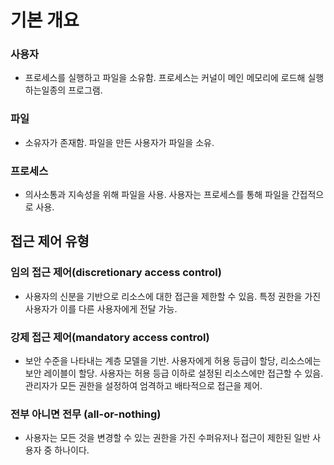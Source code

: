 # 기본 개요

### 사용자
- 프로세스를 실행하고 파일을 소유함. 프로세스는 커널이 메인 메모리에 로드해 실행하는일종의 프로그램.
### 파일
- 소유자가 존재함. 파일을 만든 사용자가 파일을 소유.
### 프로세스
- 의사소통과 지속성을 위해 파일을 사용. 사용자는 프로세스를 통해 파일을 간접적으로 사용.

## 접근 제어 유형

### 임의 접근 제어(discretionary access control)
- 사용자의 신분을 기반으로 리소스에 대한 접근을 제한할 수 있음. 특정 권한을 가진 사용자가 이를 다른 사용자에게 전달 가능.
### 강제 접근 제어(mandatory access control)
- 보안 수준을 나타내는 계층 모델을 기반. 사용자에게 허용 등급이 할당, 리소스에는 보안 레이블이 할당. 사용자는 허용 등급 이하로 설정된 리소스에만 접근할 수 있음. 관리자가 모든 권한을 설정하여 엄격하고 배타적으로 접근을 제어.

### 전부 아니면 전무 (all-or-nothing)
- 사용자는 모든 것을 변경할 수 있는 권한을 가진 수퍼유저나 접근이 제한된 일반 사용자 중 하나이다.
